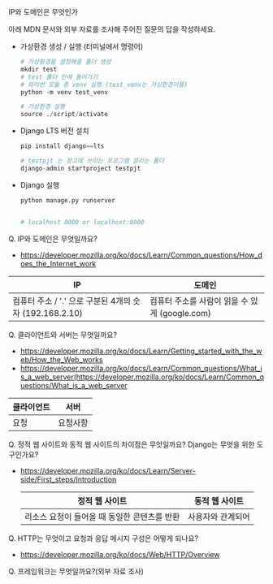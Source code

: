 IP와 도메인은 무엇인가

아래 MDN 문서와 외부 자료를 조사해 주어진 질문의 답을 작성하세요.

- 가상환경 생성 / 실행 (터미널에서 명령어)
  
  ```python
  # 가상환경을 설정해줄 폴더 생성
  mkdir test
  # test 폴더 안에 들어가기
  # 파이썬 모듈 중 venv 실행 (test_venv는 가상환경이름)
  python -m venv test_venv
  
  # 가상환경 실행
  source ./script/activate
  ```
- Django LTS 버전 설치
  
  ```python
  pip install django==lts
  
  # testpjt 는 장고에 쓰이는 프로그램 깔리는 폴더
  django-admin startproject testpjt
  ```

- Django 실행
  
  ```python
  python manage.py runserver
  
  
  # localhost 8000 or localhost:8000
  ```
  
  

Q. IP와 도메인은 무엇일까요?

- https://developer.mozilla.org/ko/docs/Learn/Common_questions/How_does_the_Internet_work

| IP                                        | 도메인                              |
| ----------------------------------------- | -------------------------------- |
| 컴퓨터 주소 / '.' 으로 구분된 4개의 숫자 (192.168.2.10) | 컴퓨터 주소를 사람이 읽을 수 있게 (google.com) |

Q. 클라이언트와 서버는 무엇일까요?

- https://developer.mozilla.org/ko/docs/Learn/Getting_started_with_the_web/How_the_Web_works
- https://developer.mozilla.org/ko/docs/Learn/Common_questions/What_is_a_web_server(https://developer.mozilla.org/ko/docs/Learn/Common_questions/What_is_a_web_server

| 클라이언트 | 서버   |
| ----- | ---- |
| 요청    | 요청사항 |

Q. 정적 웹 사이트와 동적 웹 사이트의 차이점은 무엇일까요? Django는 무엇을 위한 도구인가요?

- https://developer.mozilla.org/ko/docs/Learn/Server-side/First_steps/Introduction
  
  | 정적 웹 사이트                  | 동적 웹 사이트  |
  | ------------------------- | --------- |
  | 리소스 요청이 들어올 때 동일한 콘텐츠를 반환 | 사용자와 관계되어 |

Q. HTTP는 무엇이고 요청과 응답 메시지 구성은 어떻게 되나요?

- https://developer.mozilla.org/ko/docs/Web/HTTP/Overview



Q. 프레임워크는 무엇일까요?(외부 자료 조사)


